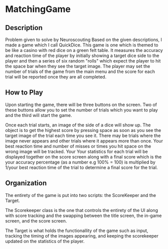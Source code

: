 # MatchingGame

## Description
Problem given to solve by Neuroscouting
Based on the given descriptions, I made a game which I call QuickDice. This game is one which is themed to be like a casino with red dice on a green felt table. It measures the accuracy and reaction time of the player by initially showing a target dice side to the player and then a series of six random "rolls" which expect the player to hit the space bar when they see the target image. The player may set the number of trials of the game from the main menu and the score for each trial will be reported once they are all completed.

## How to Play
Upon starting the game, there will be three buttons on the screen. Two of these buttons allow you to set the number of trials which you want to play and the third will start the game.

Once each trial starts, an image of the side of a dice will show up. The object is to get the highest score by pressing space as soon as you see the target image of the trial each time you see it. There may be trials where the image never appears and other trials where it appears more than once. Your best reaction time and number of misses or times you hit space on the wrong image will be tracked. Your Your statistics for each trial will be displayed together on the score screen along with a final score which is the your accuracy percentage (as a number e.g 100% = 100) is multiplied by 1/your best reaction time of the trial to determine a final score for the trial.

## Organization
The entirety of the game is put into two scripts: the ScoreKeeper and the Target.

The Scorekeeper class is the one that controls the entirety of the UI along with score tracking and the swapping between the title screen, the in-game screen, and the score screen.

The Target is what holds the functionallity of the game such as input, tracking the timing of the images appearing, and keeping the scorekeeper updated on the statistics of the player.
